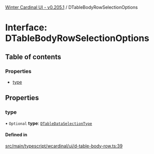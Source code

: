 [Winter Cardinal UI - v0.205.1](../index.md) / DTableBodyRowSelectionOptions

# Interface: DTableBodyRowSelectionOptions

## Table of contents

### Properties

- [type](DTableBodyRowSelectionOptions.md#type)

## Properties

### type

• `Optional` **type**: [`DTableDataSelectionType`](../index.md#dtabledataselectiontype)

#### Defined in

[src/main/typescript/wcardinal/ui/d-table-body-row.ts:39](https://github.com/winter-cardinal/winter-cardinal-ui/blob/v0.205.1/src/main/typescript/wcardinal/ui/d-table-body-row.ts#L39)

